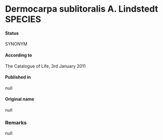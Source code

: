 Dermocarpa sublitoralis A. Lindstedt SPECIES
=======

#### Status
SYNONYM

#### According to
The Catalogue of Life, 3rd January 2011

#### Published in
null

#### Original name
null

### Remarks
null
